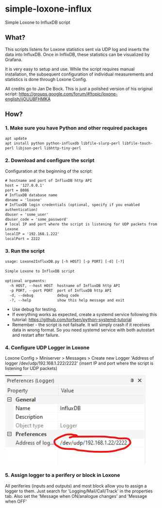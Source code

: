 # simple-loxone-influx
Simple Loxone to InfluxDB script

## What?

This scripts listens for Loxone statistics sent via UDP log and inserts the data into InfluxDB. Once in InflixDB, these statistics can be visualized by Grafana.

It is very easy to setup and use. While the script requires manual installation, the subsequent configuration of individual measurements and statistics is done through Loxone Config.

All credits go to Jan De Bock. This is just a polished version of his original script: https://groups.google.com/forum/#!topic/loxone-english/ijOUU8FHMKA

## How?

### 1. Make sure you have Python and other required packages
```
apt update
apt install python python-influxdb libfile-slurp-perl libfile-touch-perl libjson-perl libhttp-tiny-perl
```
### 2. Download and configure the script
Configuration at the beginning of the script:
```
# hostname and port of InfluxDB http API
host = '127.0.0.1'
port = 8086
# InfluxDB database name
dbname = 'loxone'
# InfluxDB login credentials (optional, specify if you enabled authentication)
dbuser = 'some_user'
dbuser_code = 'some_password'
# local IP and port where the script is listening for UDP packets from Loxone
localIP = '192.168.1.222'
localPort = 2222
```
### 3. Run the script
```
usage: Loxone2InfluxDB.py [-h HOST] [-p PORT] [-d] [-?]

Simple Loxone to InfluxDB script

optional arguments:
  -h HOST, --host HOST  hostname of InfluxDB http API
  -p PORT, --port PORT  port of InfluxDB http API
  -d, --debug           debug code
  -?, --help            show this help message and exit
```
* Use debug for testing.
* If everything works as expected, create a systemd service  following this tutorial: https://github.com/torfsen/python-systemd-tutorial
* Remember - the script is not failsafe. It will simply crash if it receives data in wrong format. So you need systemd service with both autostart and restart after failure.

### 4. Configure UDP Logger in Loxone
Loxone Config > Miniserver > Messages > Create new Logger
'Address of logger /dev/udp/192.168.1.222/2222'
(insert IP and port where the script is listening for UDP packets) 

![01](/pics/01.png)

### 5. Assign logger to a perifery or block in Loxone
All periferies (inputs and outputs) and most block allow you to assign a logger to them. Just search for 'Logging/Mail/Call/Track' in the properties tab. Also set the 'Message when ON/analogue changes' and 'Message when OFF'
